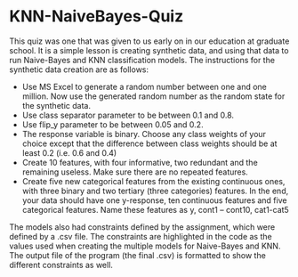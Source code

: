 # KNN-NaiveBayes-Quiz
<p>This quiz was one that was given to us early on in our education at graduate school. It is a simple lesson is creating synthetic data, and using that data to run Naive-Bayes and KNN classification models. The instructions for the synthetic data creation are as follows:
<ul>
  <li>Use MS Excel to generate a random number between one and one million. Now use the generated random number as the random state for the synthetic data.
  <li>Use class separator parameter to be between 0.1 and 0.8.
  <li>Use flip_y parameter to be between 0.05 and 0.2.
  <li>The response variable is binary. Choose any class weights of your choice except that the difference between class weights should be at least 0.2 (i.e. 0.6 and 0.4)
  <li>Create 10 features, with four informative, two redundant and the remaining useless. Make sure there are no repeated features.
  <li>Create five new categorical features from the existing continuous ones, with three binary and two tertiary (three categories) features. In the end, your data should have one y-response, ten continuous features and five categorical features. Name these features as y, cont1 – cont10, cat1-cat5
</ul>
<p>The models also had constraints defined by the assignment, which were defined by a .csv file. The constraints are highlighted in the code as the values used when creating the multiple models for Naive-Bayes and KNN. The output file of the program (the final .csv) is formatted to show the different constraints as well.
